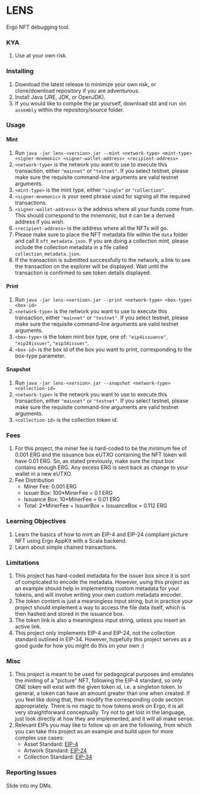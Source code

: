 # LENS
Ergo NFT debugging tool.

### KYA

1. Use at your own risk.

### Installing

1. Download the latest release to minimize your own risk, or clone/download repository if you are adventurous. 
2. Install Java (JRE, JDK, or OpenJDK).
3. If you would like to compile the jar yourself, download sbt and run `sbt assembly` within the repository/source folder.

### Usage

#### Mint

1. Run `java -jar lens-<version>.jar --mint <network-type> <mint-type> <signer-mnemonic> <signer-wallet-address> <recipient-address>`
2. `<network-type>` is the network you want to use to execute this transaction, either `"mainnet"` or `"testnet"`. If you select testnet, please make sure the requisite command-line arguments are valid testnet arguments.
3. `<mint-type>` is the mint type, either `"single"` or `"collection"`.
4. `<signer-mnemonic>` is your seed phrase used for signing all the required transactions.
5. `<signer-wallet-address>` is the address where all your funds come from. This should correspond to the mnemonic, but it can be a derived address if you wish.
6. `<recipient-address>` is the address where all the NFTs will go.
7. Please make sure to place the NFT metadata file within the `data` folder and call it `nft_metadata.json`. If you are doing a collection mint, please include the collection metadata in a file called `collection_metadata.json`.
8. If the transaction is submitted successfully to the network, a link to see the transaction on the explorer will be displayed. Wait until the transaction is confirmed to see token details displayed.

#### Print

1. Run `java -jar lens-<version>.jar --print <network-type> <box-type> <box-id>`
2. `<network-type>` is the network you want to use to execute this transaction, either `"mainnet"` or `"testnet"`. If you select testnet, please make sure the requisite command-line arguments are valid testnet arguments.
3. `<box-type>` is the token mint box type, one of: `"eip4issuance"`, `"eip24issuer"`, `"eip34issuer"`.
4. `<box-id>` is the box id of the box you want to print, corresponding to the box-type parameter.

#### Snapshot

1. Run `java -jar lens-<version>.jar --snapshot <network-type> <collection-id>`
2. `<network-type>` is the network you want to use to execute this transaction, either `"mainnet"` or `"testnet"`. If you select testnet, please make sure the requisite command-line arguments are valid testnet arguments.
3. `<collection-id>` is the collection token id.

### Fees

1. For this project, the miner fee is hard-coded to be the minimum fee of 0.001 ERG and the issuance box eUTXO containing the NFT token will have 0.01 ERG. So, as stated previously, make sure the input box contains enough ERG. Any excess ERG is sent back as change to your wallet in a new eUTXO.
2. Fee Distribution
   - Miner Fee: 0.001 ERG
   - Issuer Box: 100*MinerFee = 0.1 ERG
   - Issuance Box: 10*MinerFee = 0.01 ERG
   - Total: 2*MinerFee + IssuerBox + IssuanceBox = 0.112 ERG

### Learning Objectives

1. Learn the basics of how to mint an EIP-4 and EIP-24 compliant picture NFT using Ergo AppKit with a Scala backend.
2. Learn about simple chained transactions.

### Limitations

1. This project has hard-coded metadata for the issuer box since it is sort of complicated to encode the metadata. However, using this project as an example should help in implementing custom metadata for your tokens, and will involve writing your own custom metadata encoder.
2. The token content is just a meaningless input string, but in practice your project should implement a way to access the file data itself, which is then hashed and stored in the issuance box.
3. The token link is also a meaningless input string, unless you insert an active link.
4. This project only implements EIP-4 and EIP-24, not the collection standard outlined in EIP-34. However, hopefully this project serves as a good guide for how you might do this on your own :)

### Misc

1. This project is meant to be used for pedagogical purposes and emulates the minting of a "picture" NFT, following the EIP-4 standard, so only ONE token will exist with the given token id, i.e. a singleton token. In general, a token can have an amount greater than one when created. If you feel like doing that, then modify the corresponding code section appropriately. There is no magic to how tokens work on Ergo, it is all very straightforward conceptually. Try not to get lost in the language, just look directly at how they are implemented, and it will all make sense.
2. Relevant EIPs you may like to follow up on are the following, from which you can take this project as an example and build upon for more complex use cases:
   - Asset Standard: [EIP-4](https://github.com/ergoplatform/eips/blob/master/eip-0004.md)
   - Artwork Standard: [EIP-24](https://github.com/ergoplatform/eips/blob/master/eip-0024.md)
   - Collection Standard: [EIP-34](https://github.com/ergoplatform/eips/blob/master/eip-0034.md)

### Reporting Issues

Slide into my DMs.